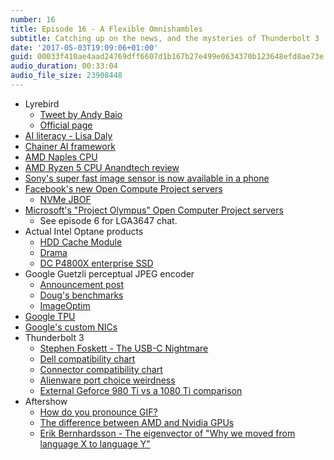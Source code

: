 ```yaml
---
number: 16
title: Episode 16 - A Flexible Omnishambles
subtitle: Catching up on the news, and the mysteries of Thunderbolt 3
date: '2017-05-03T19:09:06+01:00'
guid: 00033f410ae4aad24769dff6607d1b167b27e499e0634370b123648efd8ae73e
audio_duration: 00:33:04
audio_file_size: 23908448
---
```


* Lyrebird
  * [Tweet by Andy Baio](https://twitter.com/waxpancake/status/856603694137311232)
  * [Official page](https://lyrebird.ai)
* [AI literacy - Lisa Daly](https://worldwritable.com/ai-literacy-the-basics-of-machine-learning-2e20f93e34b4)
* [Chainer AI framework](http://www.theregister.co.uk/2017/04/07/intel_chainer_ai_day/)
* [AMD Naples CPU](http://www.anandtech.com/show/11183/amd-prepares-32-core-naples-cpus-for-1p-and-2p-servers-coming-in-q2)
* [AMD Ryzen 5 CPU Anandtech review](http://www.anandtech.com/show/11244/the-amd-ryzen-5-1600x-vs-core-i5-review-twelve-threads-vs-four)
* [Sony's super fast image sensor is now available in a phone](https://twitter.com/rafeblandford/status/836234634270756869)
* [Facebook's new Open Compute Project servers](https://code.facebook.com/posts/1241554625959357/the-end-to-end-refresh-of-our-server-hardware-fleet/)
  * [NVMe JBOF](https://code.facebook.com/posts/989638804458007/introducing-lightning-a-flexible-nvme-jbof/)
* [Microsoft's "Project Olympus" Open Computer Project servers](http://www.anandtech.com/show/11187/microsoft-details-project-olympus-open-compute-standard)
  * See episode 6 for LGA3647 chat.
* Actual Intel Optane products
  * [HDD Cache Module](http://www.anandtech.com/show/11210/the-intel-optane-memory-ssd-review-32gb-of-kaby-lake-caching)
  * [Drama](http://semiaccurate.com/2017/03/10/intel-mislead-press-xpoint-next-week/)
  * [DC P4800X enterprise SSD](http://www.anandtech.com/show/11209/intel-optane-ssd-dc-p4800x-review-a-deep-dive-into-3d-xpoint-enterprise-performance)
* Google Guetzli perceptual JPEG encoder
  * [Announcement post](https://research.googleblog.com/2017/03/announcing-guetzli-new-open-source-jpeg.html)
  * [Doug's benchmarks](https://gist.github.com/dougal/d62049bad92ff2e833503494631fe1cb)
  * [ImageOptim](https://imageoptim.com/mac)
* [Google TPU](https://www.nextplatform.com/2017/04/05/first-depth-look-googles-tpu-architecture/)
* [Google's custom NICs](https://twitter.com/danluu/status/856147885938946049)
* Thunderbolt 3
  * [Stephen Foskett - The USB-C Nightmare](http://blog.fosketts.net/2016/10/29/total-nightmare-usb-c-thunderbolt-3/)
  * [Dell compatibility chart](https://forums.macrumors.com/threads/late-2016-15-macbook-pro-gtx-980ti-tb3-egpu-in-macos.2025093/)
  * [Connector compatibility chart](https://www.lifewire.com/usb-physical-compatibility-chart-2624585)
  * [Alienware port choice weirdness](https://community.dell.com/thread/23833-alienware-13-r3-and-tb16-thunderbolt-dock-issues)
  * [External Geforce 980 Ti vs a 1080 Ti comparison](https://forums.macrumors.com/threads/late-2016-15-macbook-pro-gtx-980ti-tb3-egpu-in-macos.2025093/)
* Aftershow
  * [How do you pronounce GIF?](https://stackoverflow.com/insights/survey/2017#work-how-do-you-pronounce-gif)
  * [The difference between AMD and Nvidia GPUs](https://www.pcgamesn.com/nvidia/nvidia-amd-difference)
  * [Erik Bernhardsson - The eigenvector of "Why we moved from language X to language Y"](https://erikbern.com/2017/03/15/the-eigenvector-of-why-we-moved-from-language-x-to-language-y.html)
